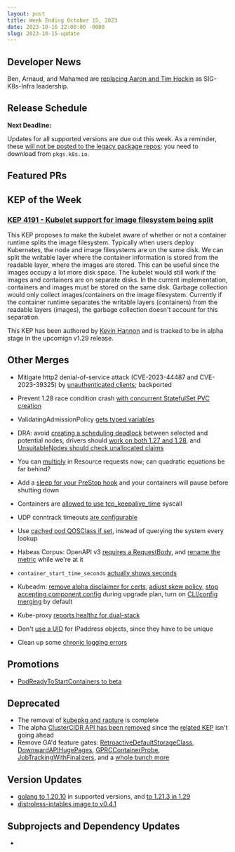 ```yaml
---
layout: post
title: Week Ending October 15, 2023
date: 2023-10-16 22:00:00 -0000
slug: 2023-10-15-update
---
```


## Developer News

Ben, Arnaud, and Mahamed are [replacing Aaron and Tim Hockin](https://groups.google.com/a/kubernetes.io/g/dev/c/dsYRIgG1Bk4) as SIG-K8s-Infra leadership.

## Release Schedule

**Next Deadline:**

Updates for all supported versions are due out this week. As a reminder, these [will not be posted to the legacy package repos](https://groups.google.com/a/kubernetes.io/g/dev/c/NlgI9zcQJBA); you need to download from `pkgs.k8s.io`.

## Featured PRs


## KEP of the Week

### [KEP 4191 - Kubelet support for image filesystem being split](https://github.com/kubernetes/enhancements/blob/master/keps/sig-node/4191-split-image-filesystem/README.md)

This KEP proposes to make the kubelet aware of whether or not a container runtime splits the image filesystem. Typically when users deploy Kubernetes, the node and image filesystems are on the same disk. We can split the writable layer where the container information is stored from the readable layer, where the images are stored. This can be useful since the images occupy a lot more disk space. The kubelet would still work if the images and containers are on separate disks. In the current implementation, containers and images must be stored on the same disk. Garbage collection would only collect images/containers on the image filesystem. Currently if the container runtime separates the writable layers (containers) from the readable layers (images), the garbage collection doesn't account for this separation.

This KEP has been authored by [Kevin Hannon](https://github.com/kannon92) and is tracked to be in alpha stage in the upcomign v1.29 release.

## Other Merges

* Mitigate http2 denial-of-service attack (CVE-2023-44487 and CVE-2023-39325) by [unauthenticated clients](https://github.com/kubernetes/kubernetes/pull/121120); backported

* Prevent 1.28 race condition crash [with concurrent StatefulSet PVC creation](https://github.com/kubernetes/kubernetes/pull/121142)
* ValidatingAdmissionPolicy [gets typed variables](https://github.com/kubernetes/kubernetes/pull/121001)
* DRA: avoid [creating a scheduling deadlock](https://github.com/kubernetes/kubernetes/pull/120871) between selected and potential nodes, drivers should [work on both 1.27 and 1.28](https://github.com/kubernetes/kubernetes/pull/120868), and [UnsuitableNodes should check unallocated claims](https://github.com/kubernetes/kubernetes/pull/120338)
* You can [multiply](https://github.com/kubernetes/kubernetes/pull/117411) in Resource requests now; can quadratic equations be far behind?
* Add a [sleep for your PreStop hook](https://github.com/kubernetes/kubernetes/pull/119026) and your containers will pause before shutting down
* Containers are [allowed to use tcp_keepalive_time](https://github.com/kubernetes/kubernetes/pull/118846) syscall
* UDP conntrack timeouts [are configurable](https://github.com/kubernetes/kubernetes/pull/120808)
* Use [cached pod QOSClass if set](https://github.com/kubernetes/kubernetes/pull/119665), instead of querying the system every lookup
* Habeas Corpus: OpenAPI v3 [requires a RequestBody](https://github.com/kubernetes/kubernetes/pull/120735), and [rename the metric](https://github.com/kubernetes/kubernetes/pull/120503) while we're at it
* `container_start_time_seconds` [actually shows seconds](https://github.com/kubernetes/kubernetes/pull/120518)
* Kubeadm: [remove alpha disclaimer for certs](https://github.com/kubernetes/kubernetes/pull/121172), [adjust skew policy](https://github.com/kubernetes/kubernetes/pull/120825), [stop accepting component config](https://github.com/kubernetes/kubernetes/pull/120788) during upgrade plan, turn on [CLI/config merging](https://github.com/kubernetes/kubernetes/pull/119946) by default
* Kube-proxy [reports healthz for dual-stack](https://github.com/kubernetes/kubernetes/pull/118146)
* Don't [use a UID](https://github.com/kubernetes/kubernetes/pull/121106) for IPaddress objects, since they have to be unique
* Clean up some [chronic logging errors](https://github.com/kubernetes/kubernetes/pull/121249)

## Promotions

* [PodReadyToStartContainers to beta](https://github.com/kubernetes/kubernetes/pull/119659)

## Deprecated

* The removal of [kubepkg and rapture](https://github.com/kubernetes/release/issues/3265) is complete
* The alpha [ClusterCIDR API has been removed](https://github.com/kubernetes/kubernetes/pull/121229) since the [related KEP](https://github.com/kubernetes/enhancements/tree/master/keps/sig-network/2593-multiple-cluster-cidrs) isn't going ahead
* Remove GA'd feature gates: [RetroactiveDefaultStorageClass](https://github.com/kubernetes/kubernetes/pull/120861), [DownwardAPIHugePages](https://github.com/kubernetes/kubernetes/pull/120249), [GPRCContainerProbe](https://github.com/kubernetes/kubernetes/pull/120248), [JobTrackingWithFinalizers](https://github.com/kubernetes/kubernetes/pull/119100), and a [whole bunch more](https://github.com/kubernetes/kubernetes/pull/120192)


## Version Updates

* [golang to 1.20.10](https://github.com/kubernetes/kubernetes/pull/121153) in supported versions, and [to 1.21.3 in 1.29](https://github.com/kubernetes/kubernetes/pull/121149)
* [distroless-iptables image to v0.4.1](https://github.com/kubernetes/kubernetes/pull/121216)

## Subprojects and Dependency Updates

*
